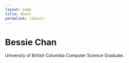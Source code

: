```yaml
---
layout: page
title: About
permalink: /about/
---
```


# Bessie Chan

University of British Columbia Computer Science Graduate.